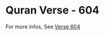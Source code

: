 # Quran Verse - 604 

For more infos, See [Verse 604](https://www.quranbookk.com/quran/search?q=604)